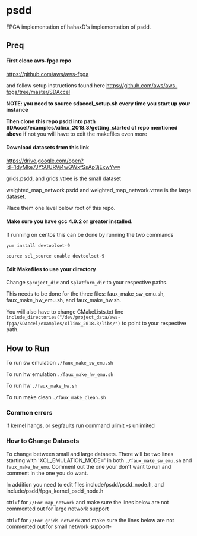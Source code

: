 # psdd
FPGA implementation of hahaxD's implementation of psdd.

## Preq

#### First clone aws-fpga repo
https://github.com/aws/aws-fpga

and follow setup instructions found here
https://github.com/aws/aws-fpga/tree/master/SDAccel

**NOTE: you need to source sdaccel_setup.sh every time you start up your instance**

**Then clone this repo psdd into path SDAccel/examples/xilinx_2018.3/getting_started of repo mentioned above**
if not you will have to edit the makefiles even more

#### Download datasets from this link
https://drive.google.com/open?id=1dyMke7JY5UURVj4wGWxfSsAp3jExwYvw

grids.psdd, and grids.vtree is the small dataset

weighted_map_network.psdd and weighted_map_network.vtree is the large dataset.

Place them one level below root of this repo.


#### Make sure you have gcc 4.9.2 or greater installed.

If running on centos this can be done by running the two commands

`yum install devtoolset-9`

`source scl_source enable devtoolset-9`

#### Edit Makefiles to use your directory
Change `$project_dir` and `$platform_dir` to your respective paths.

This needs to be done for the three files: faux_make_sw_emu.sh, faux_make_hw_emu.sh,
and faux_make_hw.sh.

You will also have to change CMakeLists.txt line
`include_directories("/dev/project_data/aws-fpga/SDAccel/examples/xilinx_2018.3/libs/")`
to point to your respective path.

## How to Run
To run sw emulation
`./faux_make_sw_emu.sh`

To run hw emulation
`./faux_make_hw_emu.sh`

To run hw
`./faux_make_hw.sh`

To run make clean
`./faux_make_clean.sh`

### Common errors
if kernel hangs, or segfaults run command
ulimit -s  unlimited

### How to Change Datasets
To change between small and large datasets. There will be two lines  starting with 'XCL_EMULATION_MODE=' in both `./faux_make_sw_emu.sh` and `faux_make_hw_emu`. Comment out the one your don't want to run and comment in the one you do want. 

In addition you need to edit files include/psdd/psdd_node.h, and include/psdd/fpga_kernel_psdd_node.h

ctrl+f for `//For map_network` and make sure the lines below are not commented out for large network support

ctrl+f for `//For grids network` and make sure the lines below are not commented out for small network support-
